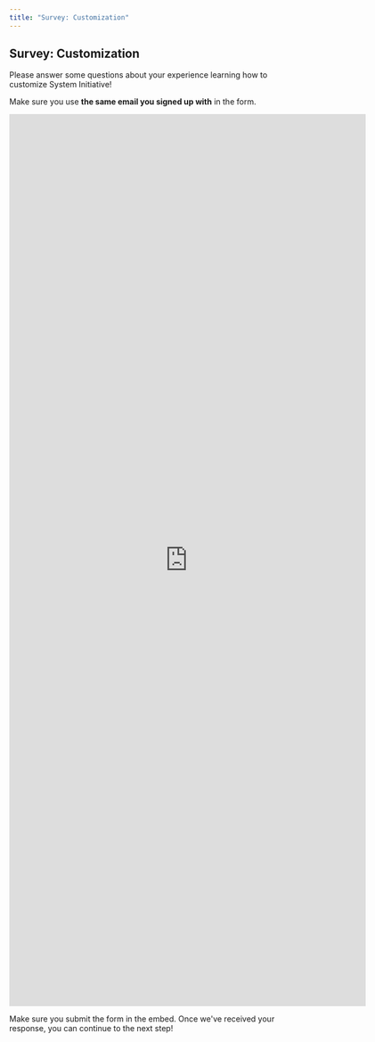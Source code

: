 ```yaml
---
title: "Survey: Customization"
---
```


## Survey: Customization

Please answer some questions about your experience learning how to customize System Initiative!

Make sure you use __the same email you signed up with__ in the form.

<iframe src="https://docs.google.com/forms/d/e/1FAIpQLSeWXtVybKyAgG8VED7_agaDzJG8Pd0UANeAfr3MqFQJ-7ewNA/viewform?embedded=true" 
        width="640" 
        height="1600" 
        frameborder="0"
        marginheight="0"
        marginwidth="0" style="margin: 0 auto;">Loading customization survey...</iframe>

Make sure you submit the form in the embed. Once we've received your response, you can continue to the next step!